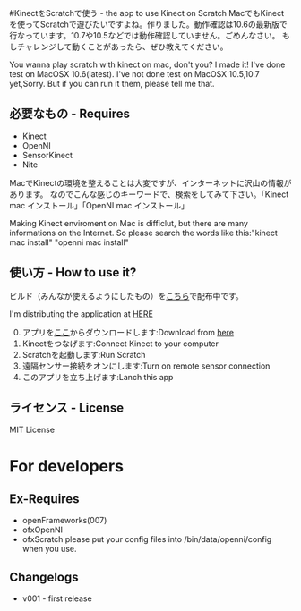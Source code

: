 #KinectをScratchで使う - the app to use Kinect on Scratch
MacでもKinectを使ってScratchで遊びたいですよね。作りました。動作確認は10.6の最新版で行なっています。10.7や10.5などでは動作確認していません。ごめんなさい。
もしチャレンジして動くことがあったら、ぜひ教えてください。

You wanna play scratch with kinect on mac, don't you?  I made it!  I've done test on MacOSX 10.6(latest).
I've not done test on MacOSX 10.5,10.7 yet,Sorry.  But if you can run it them, please tell me that.
## 必要なもの - Requires
* Kinect
* OpenNI
* SensorKinect
* Nite

MacでKinectの環境を整えることは大変ですが、インターネットに沢山の情報があります。
なのでこんな感じのキーワードで、検索をしてみて下さい。「Kinect mac インストール」「OpenNI mac インストール」

Making Kinect enviroment on Mac is difficlut, but there are many informations on the Internet.
So please search the words like this:"kinect mac install" "openni mac install"

## 使い方 - How to use it?
ビルド（みんなが使えるようにしたもの）を[こちら]("http://dl.dropbox.com/u/787507/kinect2Scratch4Mac.zip")で配布中です。

I'm distributing the application at [HERE]("http://dl.dropbox.com/u/787507/kinect2Scratch4Mac.zip")

0. アプリを[ここ]("http://dummy/")からダウンロードします:Download from [here]("http://dummy/")
1. Kinectをつなげます:Connect Kinect to your computer
2. Scratchを起動します:Run Scratch
3. 遠隔センサー接続をオンにします:Turn on remote sensor connection
4. このアプリを立ち上げます:Lanch this app

## ライセンス - License

MIT License

# For developers
## Ex-Requires
* openFrameworks(007)
* ofxOpenNI
* ofxScratch
please put your config files into /bin/data/openni/config when you use.

## Changelogs
* v001 - first release
